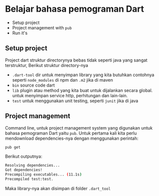 # Belajar bahasa pemograman Dart

- Setup project
- Project management with `pub`
- Run it's

## Setup project

Project dart struktur directorynya bebas tidak seperti java yang sangat terstruktur, Berikut struktur directory-nya

- `.dart-tool` dir untuk menyimpan library yang kita butuhkan contohnya seperti `node_modules` di npm dan `.m2` jika di maven
- `bin` source code dart
- `lib` plugin atau method yang kita buat untuk dijalankan secara global. untuk menyimpan service http, perhitungan dan lain-lain.
- `test` untuk menggunakan unit testing, seperti `junit` jika di java

## Project management

Command line, untuk project management system yang digunakan untuk bahasa pemograman Dart yaitu `pub`. Untuk pertama kali kita perlu mendownload dependencies-nya dengan menggunakan perintah: 

```bash
pub get
```

Berikut outputnya:

```bash
Resolving dependencies... 
Got dependencies!
Precompiling executables... (11.1s)
Precompiled test:test.
```

Maka library-nya akan disimpan di folder `.dart_tool` 
